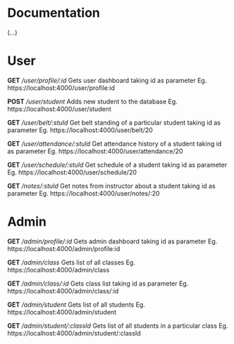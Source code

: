 ﻿# Documentation

(...)

# User
**GET** */user/profile/:id* 
Gets user dashboard taking id as parameter
Eg. https://localhost:4000/user/profile:id

**POST** */user/student*
Adds new student to the database
Eg. https://localhost:4000/user/student

**GET** */user/belt/:stuId*
Get belt standing of a particular student taking id as parameter
Eg. https://localhost:4000/user/belt/20

**GET** */user/attendance/:stuId*
Get attendance history of a student taking id as parameter
Eg. https://localhost:4000/user/attendance/20

**GET** */user/schedule/:stuId*
Get schedule of a student taking id as parameter
Eg. https://localhost:4000/user/schedule/20

**GET** */notes/:stuId*
Get notes from instructor about a student taking id as parameter
Eg. https://localhost:4000/user/notes/:20


# Admin
**GET** */admin/profile/:id* 
Gets admin dashboard taking id as parameter
Eg. https://localhost:4000/admin/profile:id

**GET** */admin/class*
Gets list of all classes
Eg. https://localhost:4000/admin/class

**GET** */admin/class/:id*
Gets class list taking id as parameter
Eg. https://localhost:4000/admin/class/:id

**GET** */admin/student*
Gets list of all students
Eg. https://localhost:4000/admin/student

**GET** */admin/student/:classId*
Gets list of all students in a particular class
Eg. https://localhost:4000/admin/student/:classId



